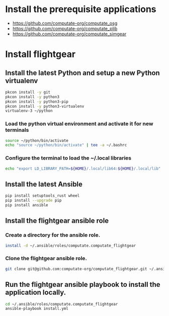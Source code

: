 
# Install the prerequisite applications

- https://github.com/computate-org/computate_osg
- https://github.com/computate-org/computate_plib
- https://github.com/computate-org/computate_simgear

# Install flightgear

## Install the latest Python and setup a new Python virtualenv

```bash
pkcon install -y git
pkcon install -y python3
pkcon install -y python3-pip
pkcon install -y python3-virtualenv
virtualenv-3 ~/python
```

### Load the python virtual environment and activate it for new terminals

```bash
source ~/python/bin/activate
echo "source ~/python/bin/activate" | tee -a ~/.bashrc
```

### Configure the terminal to load the ~/.local libraries

```bash
echo "export LD_LIBRARY_PATH=${HOME}/.local/lib64:${HOME}/.local/lib" | tee -a ~/.bashrc
```

## Install the latest Ansible

```bash
pip install setuptools_rust wheel
pip install --upgrade pip
pip install ansible
```

## Install the flightgear ansible role

### Create a directory for the ansible role. 

```bash
install -d ~/.ansible/roles/computate.computate_flightgear
```

### Clone the flightgear ansible role. 

```bash
git clone git@github.com:computate-org/computate_flightgear.git ~/.ansible/roles/computate.computate_flightgear
```

## Run the flightgear ansible playbook to install the application locally. 

```bash
cd ~/.ansible/roles/computate.computate_flightgear
ansible-playbook install.yml
```

